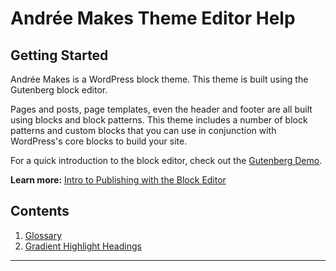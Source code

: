 # Andrée Makes Theme Editor Help

## Getting Started

Andrée Makes is a WordPress block theme. This theme is built using the Gutenberg block editor.

Pages and posts, page templates, even the header and footer are all built using blocks and block patterns. This theme includes a number of block patterns and custom blocks that you can use in conjunction with WordPress's core blocks to build your site.

For a quick introduction to the block editor, check out the [Gutenberg Demo](https://wordpress.org/gutenberg/).

**Learn more:** [Intro to Publishing with the Block Editor](https://learn.wordpress.org/tutorial/intro-to-publishing-with-the-block-editor/)

## Contents

1. [Glossary](#glossary)
1. [Gradient Highlight Headings](#gradient-highlight-headings)

---

